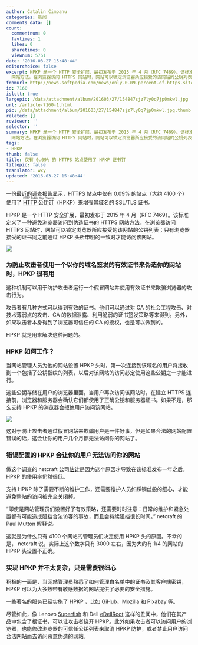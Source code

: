 ```yaml
---
author: Catalin Cimpanu
categories: 新闻
comments_data: []
count:
  commentnum: 0
  favtimes: 1
  likes: 0
  sharetimes: 0
  viewnum: 5761
date: '2016-03-27 15:48:44'
editorchoice: false
excerpt: HPKP 是一个 HTTP 安全扩展，最初发布于 2015 年 4 月（RFC 7469）。该标准定义了一种避免浏览器访问到伪造证书的 HTTPS
  网站方法。在浏览器访问 HTTPS 网站时，网站可以锁定浏览器所应接受的该网站的公钥列表；只有浏览器接受的证书同之前通过 HPKP 头所申明的一致时才能访问该网站。
fromurl: http://news.softpedia.com/news/only-0-09-percent-of-https-sites-are-using-certificate-pinning-502133.shtml
id: 7160
islctt: true
largepic: /data/attachment/album/201603/27/154847sjz7ly0q7jp0mkwl.jpg
url: /article-7160-1.html
pic: /data/attachment/album/201603/27/154847sjz7ly0q7jp0mkwl.jpg.thumb.jpg
related: []
reviewer: ''
selector: ''
summary: HPKP 是一个 HTTP 安全扩展，最初发布于 2015 年 4 月（RFC 7469）。该标准定义了一种避免浏览器访问到伪造证书的 HTTPS
  网站方法。在浏览器访问 HTTPS 网站时，网站可以锁定浏览器所应接受的该网站的公钥列表；只有浏览器接受的证书同之前通过 HPKP 头所申明的一致时才能访问该网站。
tags:
- HPKP
thumb: false
title: 仅有 0.09% 的 HTTPS 站点使用了 HPKP 证书钉
titlepic: false
translator: wxy
updated: '2016-03-27 15:48:44'
---
```


一份最近的调查报告显示，HTTPS 站点中仅有 0.09% 的站点（大约 4100 个）使用了 <ruby> <a href="/article-5282-1.html">  HTTP 公钥钉 </a> <rp>  （ </rp> <rt>  HTTP Public Key Pinning </rt> <rp>  ） </rp></ruby>（HPKP）来增强其域名的 SSL/TLS 证书。


HPKP 是一个 HTTP 安全扩展，最初发布于 2015 年 4 月（RFC 7469）。该标准定义了一种避免浏览器访问到伪造证书的 HTTPS 网站方法。在浏览器访问 HTTPS 网站时，网站可以锁定浏览器所应接受的该网站的公钥列表；只有浏览器接受的证书同之前通过 HPKP 头所申明的一致时才能访问该网站。


![](/data/attachment/album/201603/27/154847sjz7ly0q7jp0mkwl.jpg)


### 为防止攻击者使用一个以你的域名签发的有效证书来伪造你的网站时，HPKP 很有用


这种机制可以用于防护攻击者运行一个假冒网站并使用有效证书来欺骗浏览器的攻击行为。


攻击者有几种方式可以得到有效的证书。他们可以通过对 CA 的社会工程攻击、对技术薄弱点的攻击、CA 的数据泄露、利用脆弱的证书签发策略等来得到。另外，如果攻击者本身得到了浏览器可信任的 CA 的授权，也是可以做到的。


HPKP 就是用来解决这种问题的。


### HPKP 如何工作？


当网站管理人员为他的网站设置 HPKP 头时，第一次连接到该域名的用户将接收到一个包括了公钥指纹的列表，以后对该网站的访问必定使用这些公钥之一才能进行。


这些公钥存储在用户的浏览器里面，当用户再次访问该网站时，在建立 HTTPS 连接前，浏览器和服务器会确认它们都使用了正确公钥和服务器证书。如果不是，那么支持 HPKP 的浏览器会拒绝用户访问该网站。


![](/data/attachment/album/201603/27/154849ep1m1uwfujyc2kw2.png)


这对于防止攻击者通过假冒网站来欺骗用户是一件好事，但是如果合法的网站配置错误的话，这会让你的用户几个月都无法访问你的网站了。


### 错误配置的 HPKP 会让你的用户无法访问你的网站


做这个调查的 netcraft 公司[估计](http://news.netcraft.com/archives/2016/03/22/secure-websites-shun-http-public-key-pinning.html)是因为这个原因才导致在该标准发布一年之后，HPKP 的使用率仍然很低。


支持 HPKP 除了需要不断的维护工作，还需要维护人员如踩钢丝般的细心，才能避免整站的访问被完全关闭掉。


“即使是网站管理员们设置好了有效策略，还需要时时注意：日常的维护和紧急处置都有可能造成阻挡合法访客的事故，而且会持续阻挡很长时间。” netcraft 的 Paul Mutton 解释说。


这就是为什么只有 4100 个网站的管理员们决定使用 HPKP 头的原因。不幸的是， netcraft 说，实际上这个数字只有 3000 左右，因为大约有 1/4 的网站的 HPKP 头设置不正确。


### 实现 HPKP 并不太复杂，只是需要很细心


积极的一面是，当网站管理员熟悉了如何管理白名单中的证书及其客户端密钥，HPKP 可以为大多数带有敏感数据的网站提供了必要的安全措施。


一些著名的服务已经实施了 HPKP ，比如 GiHub、Mozilla 和 Pixabay 等。


尽管如此，像 Lenovo [Superfish](http://news.softpedia.com/news/Lenovo-Pushed-MitM-Capable-Browser-Add-On-Onto-Its-Products-473631.shtml) 和 Dell [eDellRoot](http://news.softpedia.com/news/dell-ships-laptops-with-root-certificate-big-security-no-no-496616.shtml) 这样的丑闻中，他们在其产品中包含了根证书，可以让攻击者绕开 HPKP。此外如果攻击者可以访问用户的浏览器，也能修改浏览器的可信任公钥列表来取消 HPKP 防护，或者禁止用户访问合法网站而去访问恶意伪造的网站。